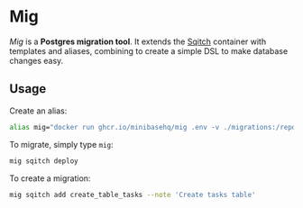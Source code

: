# Mig

_Mig_ is a **Postgres migration tool**. It extends the
[Sqitch](https://sqitch.org/) container with templates and aliases, combining
to create a simple DSL to make database changes easy.

## Usage

Create an alias:

```sh
alias mig="docker run ghcr.io/minibasehq/mig .env -v ./migrations:/repo:rw  --env SQITCH_TARGET=postgres://user:pass@localhost:5432/app"
```

To migrate, simply type `mig`:

```sh
mig sqitch deploy
```

To create a migration:

```sh
mig sqitch add create_table_tasks --note 'Create tasks table'
```
